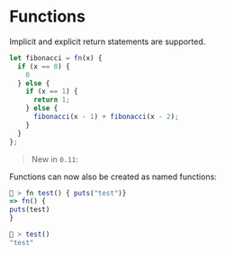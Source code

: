 # Functions

Implicit and explicit return statements are supported.

```js
let fibonacci = fn(x) {
  if (x == 0) {
    0
  } else {
    if (x == 1) {
      return 1;
    } else {
      fibonacci(x - 1) + fibonacci(x - 2);
    }
  }
};
```

> New in `0.11`:

Functions can now also be created as named functions:

```js
🚀 > fn test() { puts("test")}
=> fn() {
puts(test)
}

🚀 > test()
"test"
```